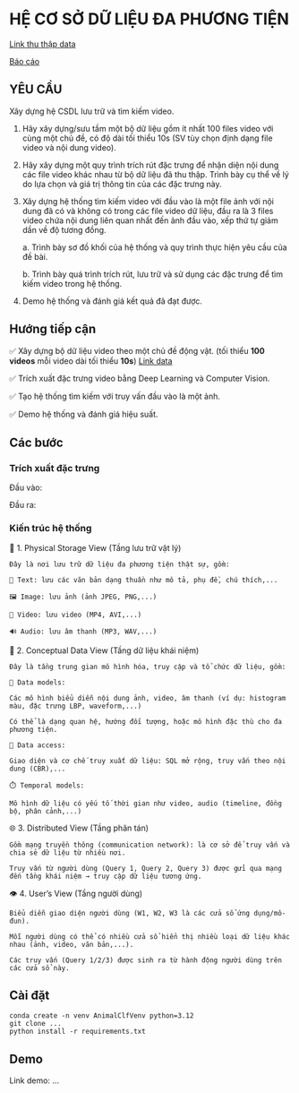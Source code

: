 # HỆ CƠ SỞ DỮ LIỆU ĐA PHƯƠNG TIỆN

[Link thu thập data](https://ptiteduvn-my.sharepoint.com/:f:/g/personal/giangnm_b21cn304_stu_ptit_edu_vn/Enw9hOKXzcdIjt2OMvcoQYkBAchLF_jHwYAWn4_9-GPV_w?e=deATzO)

[Báo cáo](https://ptiteduvn-my.sharepoint.com/:w:/g/personal/giangnm_b21cn304_stu_ptit_edu_vn/ETrfHsIrlf9BrwbXioKucNkBElBn91f8wPy-yJo5uzLUzg?e=xzkIsU)

## YÊU CẦU

Xây dựng hệ CSDL lưu trữ và tìm kiếm video.

1. Hãy xây dựng/sưu tầm một bộ dữ liệu gồm ít nhất 100 files video với cùng một chủ đề, có độ dài tối thiểu 10s (SV tùy chọn định dạng file video và nội dung video).
2. Hãy xây dựng một quy trình trích rút đặc trưng để nhận diện nội dung các file video khác nhau từ bộ dữ liệu đã thu thập. Trình bày cụ thể về lý do lựa chọn và giá trị thông tin của các đặc trưng này.
3. Xây dựng hệ thống tìm kiếm video với đầu vào là một file ảnh với nội dung đã có và không có trong các file video dữ liệu, đầu ra là 3 files video chứa nội dung liên quan nhất đến ảnh đầu vào, xếp thứ tự giảm dần về độ tương đồng.

    a. Trình bày sơ đồ khối của hệ thống và quy trình thực hiện yêu cầu của đề bài.

    b. Trình bày quá trình trích rút, lưu trữ và sử dụng các đặc trưng để tìm kiếm video trong hệ thống.
4. Demo hệ thống và đánh giá kết quả đã đạt được.

## Hướng tiếp cận

✅ Xây dựng bộ dữ liệu video theo một chủ đề động vật. (tối thiểu **100 videos** mỗi video dài tối thiểu **10s**) [Link data](!)

✅ Trích xuất đặc trưng video bằng Deep Learning và Computer Vision.

✅ Tạo hệ thống tìm kiếm với truy vấn đầu vào là một ảnh.

✅ Demo hệ thống và đánh giá hiệu suất.

## Các bước

### Trích xuất đặc trưng
Đầu vào:

Đầu ra:

### Kiến trúc hệ thống
🧱 1. Physical Storage View (Tầng lưu trữ vật lý)

    Đây là nơi lưu trữ dữ liệu đa phương tiện thật sự, gồm:

    📄 Text: lưu các văn bản dạng thuần như mô tả, phụ đề, chú thích,...

    🖼️ Image: lưu ảnh (ảnh JPEG, PNG,...)

    🎥 Video: lưu video (MP4, AVI,...)

    🔊 Audio: lưu âm thanh (MP3, WAV,...)

🧠 2. Conceptual Data View (Tầng dữ liệu khái niệm)

    Đây là tầng trung gian mô hình hóa, truy cập và tổ chức dữ liệu, gồm:

    🧩 Data models:

    Các mô hình biểu diễn nội dung ảnh, video, âm thanh (ví dụ: histogram màu, đặc trưng LBP, waveform,...)

    Có thể là dạng quan hệ, hướng đối tượng, hoặc mô hình đặc thù cho đa phương tiện.

    🔄 Data access:

    Giao diện và cơ chế truy xuất dữ liệu: SQL mở rộng, truy vấn theo nội dung (CBR),...

    ⏱️ Temporal models:

    Mô hình dữ liệu có yếu tố thời gian như video, audio (timeline, đồng bộ, phân cảnh,...)

🌐 3. Distributed View (Tầng phân tán)

    Gồm mạng truyền thông (communication network): là cơ sở để truy vấn và chia sẻ dữ liệu từ nhiều nơi.

    Truy vấn từ người dùng (Query 1, Query 2, Query 3) được gửi qua mạng đến tầng khái niệm → truy cập dữ liệu tương ứng.

👁️ 4. User’s View (Tầng người dùng)

    Biểu diễn giao diện người dùng (W1, W2, W3 là các cửa sổ ứng dụng/mô-đun).

    Mỗi người dùng có thể có nhiều cửa sổ hiển thị nhiều loại dữ liệu khác nhau (ảnh, video, văn bản,...).

    Các truy vấn (Query 1/2/3) được sinh ra từ hành động người dùng trên các cửa sổ này.
## Cài đặt

    conda create -n venv AnimalClfVenv python=3.12
    git clone ...
    python install -r requirements.txt

## Demo

Link demo: ...